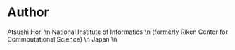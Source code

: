 
# Author

Atsushi Hori \n
National Institute of Informatics \n
(formerly Riken Center for Commputational Science) \n
Japan \n
